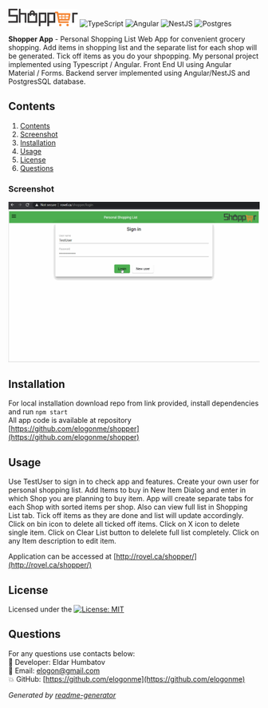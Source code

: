 ![Logo](src/assets/shopper.png) <img alt="TypeScript" src="https://img.shields.io/badge/typescript%20-%23007ACC.svg?&style=for-the-badge&logo=typescript&logoColor=white"/> <img alt="Angular" src="https://img.shields.io/badge/angular%20-%23DD0031.svg?&style=for-the-badge&logo=angular&logoColor=white"/> <img alt="NestJS" src="https://img.shields.io/badge/nestjs%20-%23E0234E.svg?&style=for-the-badge&logo=nestjs&logoColor=white" /> <img alt="Postgres" src ="https://img.shields.io/badge/postgres-%23316192.svg?&style=for-the-badge&logo=postgresql&logoColor=white"/>

  **Shopper App** - Personal Shopping List Web App for convenient grocery shopping. Add items in shopping list and the separate list for each shop will be generated. Tick off items as you do your shpopping. My personal project implemented using Typescript / Angular. Front End UI using Angular Material / Forms. Backend server implemented using Angular/NestJS and PostgresSQL database.
  
## Contents

1. [Contents](#contents)
2. [Screenshot](#screenshot)
3. [Installation](#installation)
4. [Usage](#usage)
5. [License](#license)
6. [Questions](#questions)

### Screenshot
![Demo screenshot 1](src/assets/demo.gif)

## Installation

For local installation download repo from link provided, install dependencies and run `npm start`  
All app code is available at repository [https://github.com/elogonme/shopper](https://github.com/elogonme/shopper)

## Usage

Use TestUser to sign in to check app and features. Create your own user for personal shopping list. Add Items to buy in New Item Dialog and enter in which Shop you are planning to buy item. App will create separate tabs for each Shop with sorted items per shop. Also can view full list in Shopping List tab. Tick off items as they are done and list will update accordingly. Click on bin icon to delete all ticked off items. Click on X icon to delete single item. Click on Clear List button to delelete full list completely. Click on any Item description to edit item.  

Application can be accessed at [http://rovel.ca/shopper/](http://rovel.ca/shopper/)

## License

Licensed under the [![License: MIT](https://img.shields.io/badge/License-MIT-yellow.svg)](https://opensource.org/licenses/MIT)

## Questions

For any questions use contacts below:  
        :construction_worker: Developer: Eldar  Humbatov  
        :email: Email: [elogon@gmail.com](mailto:elogon@gmail.com)  
        :boom: GitHub: [https://github.com/elogonme](https://github.com/elogonme)
  
  *Generated by [readme-generator](https://github.com/elogonme/readme-generator/)*
  
